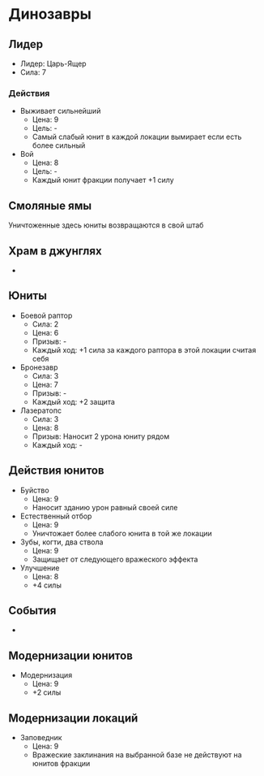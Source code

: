 # Динозавры

## Лидер

*   Лидер:  Царь-Ящер
*   Сила:   7

### Действия

*   Выживает сильнейший
    *   Цена:       9
    *   Цель:       -
    *   Самый слабый юнит в каждой локации вымирает если есть более сильный
*   Вой
    *   Цена:       8
    *   Цель:       -
    *   Каждый юнит фракции получает +1 силу

## Смоляные ямы

Уничтоженные здесь юниты возвращаются в свой штаб

## Храм в джунглях

-

## Юниты

*   Боевой раптор
    *   Сила:       2
    *   Цена:       6
    *   Призыв:     -
    *   Каждый ход: +1 сила за каждого раптора в этой локации считая себя
*   Бронезавр
    *   Сила:       3
    *   Цена:       7
    *   Призыв:     -
    *   Каждый ход: +2 защита
*   Лазератопс
    *   Сила:       3
    *   Цена:       8
    *   Призыв:     Наносит 2 урона юниту рядом
    *   Каждый ход: -

## Действия юнитов

*   Буйство
    *   Цена:       9
    *   Наносит зданию урон равный своей силе
*   Естественный отбор
    *   Цена:       9
    *   Уничтожает более слабого юнита в той же локации
*   Зубы, когти, два ствола
    *   Цена:       9
    *   Защищает от следующего вражеского эффекта
*   Улучшение
    *   Цена:       8
    *   +4 силы

## События

-

## Модернизации юнитов

*   Модернизация
    *   Цена:       9
    *   +2 силы

## Модернизации локаций

*   Заповедник
    *   Цена:       9
    *   Вражеские заклинания на выбранной базе не действуют на юнитов фракции
